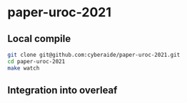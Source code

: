 # paper-uroc-2021

## Local compile

```bash
git clone git@github.com:cyberaide/paper-uroc-2021.git
cd paper-uroc-2021
make watch
```

## Integration into overleaf

